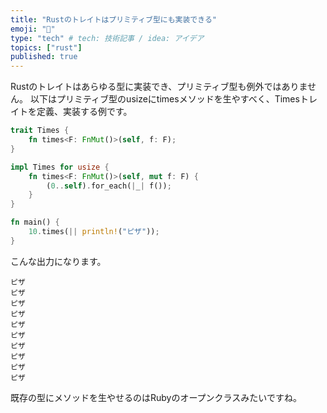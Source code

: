 ```yaml
---
title: "Rustのトレイトはプリミティブ型にも実装できる"
emoji: "🍕"
type: "tech" # tech: 技術記事 / idea: アイデア
topics: ["rust"]
published: true
---
```


Rustのトレイトはあらゆる型に実装でき、プリミティブ型も例外ではありません。
以下はプリミティブ型のusizeにtimesメソッドを生やすべく、Timesトレイトを定義、実装する例です。

```rust
trait Times {
    fn times<F: FnMut()>(self, f: F);
}

impl Times for usize {
    fn times<F: FnMut()>(self, mut f: F) {
        (0..self).for_each(|_| f());
    }
}

fn main() {
    10.times(|| println!("ピザ"));
}
```

こんな出力になります。

```
ピザ
ピザ
ピザ
ピザ
ピザ
ピザ
ピザ
ピザ
ピザ
ピザ
```

既存の型にメソッドを生やせるのはRubyのオープンクラスみたいですね。